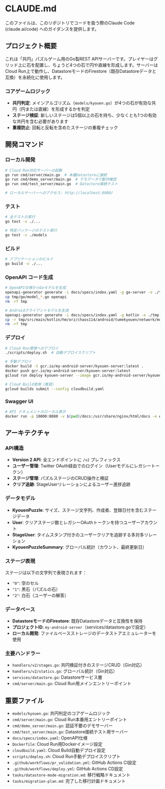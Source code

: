 # CLAUDE.md

このファイルは、このリポジトリでコードを扱う際のClaude Code (claude.ai/code) へのガイダンスを提供します。

## プロジェクト概要

これは「共円」パズルゲーム用のGo製REST APIサーバーです。プレイヤーはグリッド上に石を配置し、ちょうど4つの石で円や直線を形成します。サーバーはCloud Run上で動作し、DatastoreモードのFirestore（既存Datastoreデータと互換）を永続化に使用します。

### コアゲームロジック
- **共円判定**: メインアルゴリズム（`models/kyouen.go`）が4つの石が有効な共円（円または直線）を形成するかを判定
- **ステージ検証**: 新しいステージは5個以上の石を持ち、少なくとも1つの有効な共円を含む必要があります
- **重複防止**: 回転と反転を含めたステージの重複チェック

## 開発コマンド

### ローカル開発
```bash
# Cloud Run対応サーバーの起動
go run cmd/server/main.go  # 本番Datastoreに接続
go run cmd/demo_server/main.go  # デモデータで動作確認
go run cmd/test_server/main.go  # Datastore接続テスト

# ローカルサーバーへのアクセス: http://localhost:8080/
```

### テスト
```bash
# 全テストの実行
go test -v ./...

# 特定パッケージのテスト実行
go test -v ./models
```

### ビルド
```bash
# アプリケーションのビルド
go build -v ./...
```

### OpenAPI コード生成
```bash
# OpenAPI仕様からGoモデルを生成
openapi-generator generate -i docs/specs/index.yaml -g go-server -o ./tmp
cp tmp/go/model_*.go openapi
rm -rf tmp

# Androidクライアントモデルを生成
openapi-generator generate -i docs/specs/index.yaml -g kotlin -o ./tmp --additional-properties="packageName=hm.orz.chaos114.android.tumekyouen.network"
cp -r tmp/src/main/kotlin/hm/orz/chaos114/android/tumekyouen/network/models ../kyouen-android/app/src/main/java/hm/orz/chaos114/android/tumekyouen/network
rm -rf tmp
```

### デプロイ
```bash
# Cloud Run環境へのデプロイ
./scripts/deploy.sh  # 自動デプロイスクリプト

# 手動デプロイ
docker build -t gcr.io/my-android-server/kyouen-server:latest .
docker push gcr.io/my-android-server/kyouen-server:latest
gcloud run deploy kyouen-server --image gcr.io/my-android-server/kyouen-server:latest --region asia-northeast1

# Cloud Build使用（推奨）
gcloud builds submit --config cloudbuild.yaml
```

### Swagger UI
```bash
# API ドキュメントのローカル表示
docker run -p 10000:8080 -v $(pwd)/docs:/usr/share/nginx/html/docs -e API_URL=http://localhost:10000/docs/specs/index.yaml swaggerapi/swagger-ui
```

## アーキテクチャ

### API構造
- **Version 2 API**: 全エンドポイントに `/v2` プレフィックス
- **ユーザー管理**: Twitter OAuth経由でのログイン（Userモデルにレガシートークン）
- **ステージ管理**: パズルステージのCRUD操作と検証
- **クリア追跡**: StageUserリレーションによるユーザー進捗追跡

### データモデル
- **KyouenPuzzle**: サイズ、ステージ文字列、作成者、登録日付を含むステージデータ
- **User**: クリアステージ数とレガシーOAuthトークンを持つユーザーアカウント
- **StageUser**: タイムスタンプ付きのユーザークリアを追跡する多対多リレーション
- **KyouenPuzzleSummary**: グローバル統計（カウント、最終更新日）

### ステージ表現
ステージは以下の文字列で表現されます：
- `"0"`: 空のセル
- `"1"`: 黒石（パズルの石）
- `"2"`: 白石（ユーザーの解答）

### データベース
- **DatastoreモードのFirestore**: 既存Datastoreデータと互換性を保持
- **プロジェクトID**: `my-android-server`（services/datastore.goで設定）
- **ローカル開発**: ファイルベースストレージのデータストアエミュレーターを使用

### 主要ハンドラー
- `handlers/v2/stages.go`: 共円検証付きのステージCRUD（Gin対応）
- `handlers/v2/statics.go`: グローバル統計（Gin対応）
- `services/datastore.go`: Datastoreサービス層
- `cmd/server/main.go`: Cloud Run用メインエントリーポイント

## 重要ファイル
- `models/kyouen.go`: 共円判定のコアゲームロジック
- `cmd/server/main.go`: Cloud Run本番用エントリーポイント
- `cmd/demo_server/main.go`: 認証不要のデモサーバー
- `cmd/test_server/main.go`: Datastore接続テスト用サーバー
- `docs/specs/index.yaml`: OpenAPI仕様
- `Dockerfile`: Cloud Run用Dockerイメージ設定
- `cloudbuild.yaml`: Cloud Build自動デプロイ設定
- `scripts/deploy.sh`: Cloud Run手動デプロイスクリプト
- `.github/workflows/pr_validation.yml`: GitHub Actions CI設定
- `.github/workflows/deploy.yml`: GitHub Actions CD設定
- `tasks/datastore-mode-migration.md`: 移行戦略ドキュメント
- `tasks/migration-plan.md`: 完了した移行計画ドキュメント